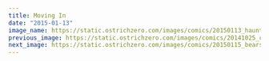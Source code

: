 ```yaml
---
title: Moving In
date: "2015-01-13"
image_name: https://static.ostrichzero.com/images/comics/20150113_haunted.png
previous_image: https://static.ostrichzero.com/images/comics/20141025_cropdusting.png
next_image: https://static.ostrichzero.com/images/comics/20150115_bears.png
---
```

